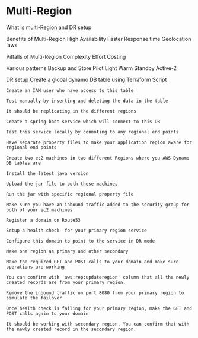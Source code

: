 # Multi-Region
What is multi-Region and DR setup

Benefits of Multi-Region
	High Availability
	Faster Response time
	Geolocation laws

Pitfalls of Multi-Region
	Complexity
	Effort
	Costing

Various patterns
	Backup and Store
	Pilot Light
	Warm Standby
	Active-2
	
DR setup
	Create a global dynamo DB table using Terraform Script
	
	Create an IAM user who have access to this table
	
	Test manually by inserting and deleting the data in the table
	
	It should be replicating in the different regions
	
	Create a spring boot service which will connect to this DB
	
	Test this service locally by connoting to any regional end points
	
	Have separate property files to make your application region aware for regional end points
	
	Create two ec2 machines in two different Regions where you AWS Dynamo DB tables are
	
	Install the latest java version
	
	Upload the jar file to both these machines
	
	Run the jar with specific regional property file
	
	Make sure you have an inbound traffic added to the security group for both of your ec2 machines
	
	Register a domain on Route53
	
	Setup a health check  for your primary region service
	
	Configure this domain to point to the service in DR mode
	
	Make one region as primary and other secondary
	
	Make the required GET and POST calls to your domain and make sure operations are working
	
	You can confirm with 'aws:rep:updateregion' column that all the newly created records are from your primary region.
	
	Remove the inbound traffic on port 8080 from your primary region to simulate the failover
	
	Once health check is failing for your primary region, make the GET and POST calls again to your domain
	
	It should be working with secondary region. You can confirm that with the newly created record in the secondary region.
	
	
	

	
